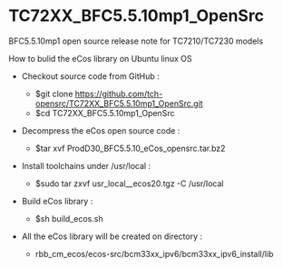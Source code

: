 # TC72XX_BFC5.5.10mp1_OpenSrc
BFC5.5.10mp1 open source release note for TC7210/TC7230 models

How to bulid the eCos library on Ubuntu linux OS

* Checkout source code from GitHub :
	* $git clone https://github.com/tch-opensrc/TC72XX_BFC5.5.10mp1_OpenSrc.git
	* $cd TC72XX_BFC5.5.10mp1_OpenSrc

* Decompress the eCos open source code :
	* $tar xvf ProdD30_BFC5.5.10_eCos_opensrc.tar.bz2

* Install toolchains under /usr/local :
	* $sudo tar zxvf usr_local__ecos20.tgz -C /usr/local

* Build eCos library :
	* $sh build_ecos.sh
	
* All the eCos library will be created on directory :
	* rbb_cm_ecos/ecos-src/bcm33xx_ipv6/bcm33xx_ipv6_install/lib
